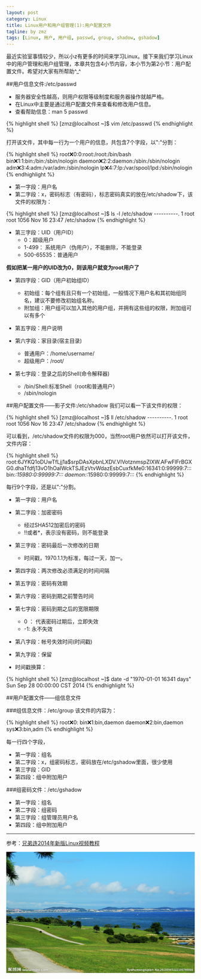 ```yaml
---
layout: post
category: Linux
title: Linux用户和用户组管理(1):用户配置文件
tagline: by zmz
tags: [Linux, 用户, 用户组, passwd, group, shadow, gshadow]
---
```


最近实验室事情较少，所以小z有更多的时间来学习Linux。接下来我们学习Linux中的用户管理和用户组管理，本章共包含4小节内容，本小节为第2小节：用户配置文件。希望对大家有所帮助^_^

<!--more-->

##用户信息文件:/etc/passwd

+ 服务器安全性越高，则用户权限等级制度和服务器操作就越严格。
+ 在Linux中主要是通过用户配置文件来查看和修改用户信息。
+ 查看帮助信息：man 5 passwd

{% highlight shell %}
[zmz@localhost ~]$ vim /etc/passwd
{% endhighlight %}

打开该文件，其中每一行为一个用户的信息，共包含7个字段，以":"分割：

{% highlight shell %}
root:x:0:0:root:/root:/bin/bash
bin:x:1:1:bin:/bin:/sbin/nologin
daemon:x:2:2:daemon:/sbin:/sbin/nologin
adm:x:3:4:adm:/var/adm:/sbin/nologin
lp:x:4:7:lp:/var/spool/lpd:/sbin/nologin
{% endhighlight %}
	
+ 第一字段：用户名
+ 第二字段：x，密码标志（有密码），标志密码真实的放在/etc/shadow下，该文件的权限为：

{% highlight shell %}
[zmz@localhost ~]$ ls -l /etc/shadow
----------. 1 root root 1056 Nov 16 23:47 /etc/shadow
{% endhighlight %}
	
+ 第三字段：UID（用户ID）
    + 0：超级用户
    + 1-499： 系统用户（伪用户），不能删除，不能登录
    + 500-65535：普通用户
    
 **假如把某一用户的UID改为0，则该用户就变为root用户了**


+ 第四字段：GID（用户初始组ID）
    + 初始组：每个组有且只有一个初始组，一般情况下用户名和其初始组同名，建议不要修改初始组名称。
    + 附加组：用户组可以加入其他的用户组，并拥有这些组的权限，附加组可以有多个
    
+ 第五字段：用户说明
+ 第六字段：家目录(宿主目录)
    + 普通用户：/home/username/
    + 超级用户：/root/
+ 第七字段：登录之后的Shell(命令解释器)
    + /bin/Shell:标准Shell（root和普通用户）
    + /sbin/nologin

##用户配置文件——影子文件:/etc/shadow
我们可以看一下该文件的权限：

{% highlight shell %}
[zmz@localhost ~]$ ll /etc/shadow
----------. 1 root root 1056 Nov 16 23:47 /etc/shadow
{% endhighlight %}

可以看到，/etc/shadow文件的权限为000，当然root用户依然可以打开该文件，文件内容：

{% highlight shell %}
root:$6$JYKQ1oDUwTfLjj1a$srpDAsXpbnLXDV.VlVotznmspZlXW.AFwFlFrBGXG0.dhaTfdfj13vO1hOaIWckTSJEzVtvWdazEsbCuxfkMe0:16341:0:99999:7:::
bin:*:15980:0:99999:7:::
daemon:*:15980:0:99999:7:::
{% endhighlight %}

每行9个字段，还是以":"分割。

+ 第一字段：用户名
+ 第二字段：加密密码
    + 经过SHA512加密后的密码
    + !!或者*，表示没有密码，则不能登录
    
+ 第三字段：密码最后一次修改的日期
    + 时间戳，1970.1.1为标准，每过一天，加一。
+ 第四字段：两次修改必须满足的时间间隔
+ 第五字段：密码有效期
+ 第六字段：密码到期之前警告时间
+ 第七字段：密码到期之后的宽限期限
    + 0 ： 代表密码过期后，立即失效
    + -1: 永不失效
+ 第八字段：帐号失效时间(时间戳)
+ 第九字段：保留
+ 时间戳换算：

{% highlight shell %}
[zmz@localhost ~]$ date -d "1970-01-01 16341 days"
Sun Sep 28 00:00:00 CST 2014
{% endhighlight %}

##用户配置文件——组信息文件

###组信息文件：/etc/group
该文件的内容为：

{% highlight shell %}
root:x:0:
bin:x:1:bin,daemon
daemon:x:2:bin,daemon
sys:x:3:bin,adm
{% endhighlight %}

每一行四个字段，

+ 第一字段：组名
+ 第二字段：x，组密码标志，密码放在/etc/gshadow里面，很少使用
+ 第三字段：GID
+ 第四段：组中附加用户

###组密码文件：/etc/gshadow

+ 第一字段：组名
+ 第二字段：组密码
+ 第三字段：组管理员用户名
+ 第四段：组中附加用户

***

参考：[兄弟连2014年新版Linux视频教程](http://bbs.lampbrother.net/read-htm-tid-161465.html)

![vim logo](/img/user_group_manage.jpg)